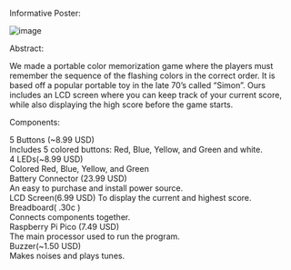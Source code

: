 Informative Poster:

![image](https://github.com/user-attachments/assets/efb024a8-dd10-49cd-becb-164652679e23)


Abstract:

We made a portable color memorization game where the players must remember the sequence of the flashing colors in the correct order. It is based off a popular portable toy in the late 70’s  called “Simon”. Ours includes an LCD screen where you can keep track of your current score, while also displaying the high score before the game starts. 

Components:

5 Buttons  (~8.99 USD)    
  Includes 5 colored buttons:  Red, Blue, Yellow, and Green and white.   
4 LEDs(~8.99 USD)  
  Colored Red, Blue, Yellow, and Green  
Battery Connector (23.99 USD)  
  An easy to purchase and install power source.  
LCD Screen(6.99 USD) 
  To display the current  and highest score.  
Breadboard( .30c )  
  Connects components together.  
Raspberry Pi Pico (7.49 USD)  
The main processor used to run the program.  
Buzzer(~1.50 USD)  
Makes noises and plays tunes.  

